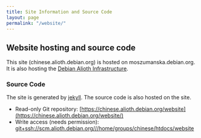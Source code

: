 ```yaml
---
title: Site Information and Source Code
layout: page
permalink: "/website/"
---
```


## Website hosting and source code

This site (chinese.alioth.debian.org) is hosted on moszumanska.debian.org.
It is also hosting the [Debian Alioth Infrastructure](https://wiki.debian.org/Alioth/).

### Source Code

The site is generated by [jekyll](https://jekyllrb.com/). The source code is also hosted
on the site.

* Read-only Git repository: [https://chinese.alioth.debian.org/website](https://chinese.alioth.debian.org/website/)
* Write access (needs permission): [git+ssh://scm.alioth.debian.org///home/groups/chinese/htdocs/website](git+ssh://scm.alioth.debian.org///home/groups/chinese/htdocs/website)
